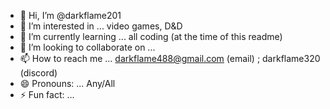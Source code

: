- 👋 Hi, I’m @darkflame201
- 👀 I’m interested in ... video games, D&D
- 🌱 I’m currently learning ... all coding (at the time of this readme)
- 💞️ I’m looking to collaborate on ...
- 📫 How to reach me ... darkflame488@gmail.com (email) ; darkflame320 (discord)
- 😄 Pronouns: ... Any/All
- ⚡ Fun fact: ...

<!---
darkflame201/darkflame201 is a ✨ special ✨ repository because its `README.md` (this file) appears on your GitHub profile.
You can click the Preview link to take a look at your changes.
--->
